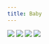 ```yaml
---
title: Baby
---
```


![](images/verse-and-stuff/part-2/baby1.png)
![](images/verse-and-stuff/part-2/baby2.png)
![](images/verse-and-stuff/part-2/baby3.png)
![](images/verse-and-stuff/part-2/baby4.png)
